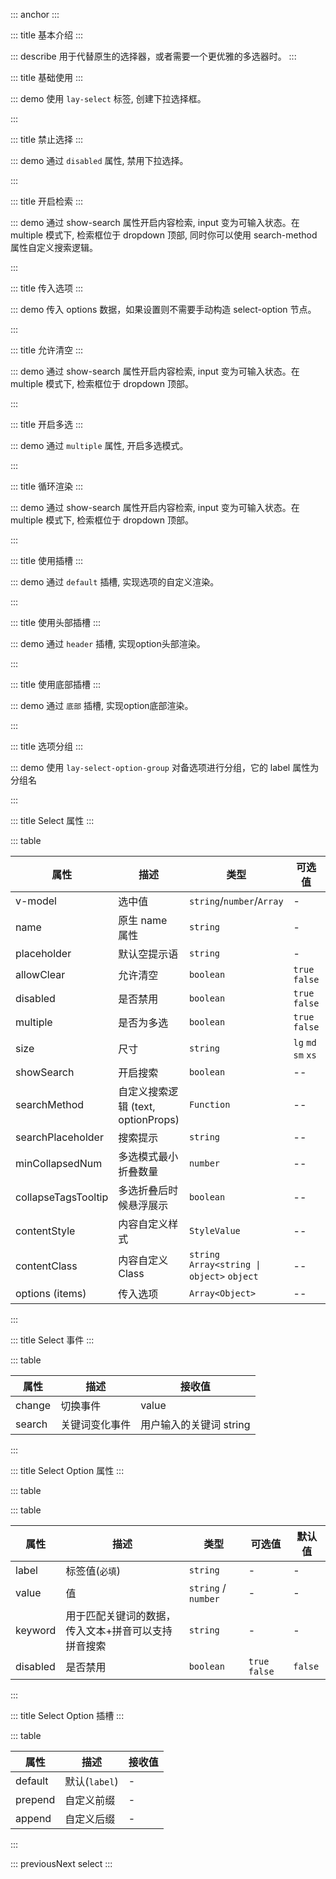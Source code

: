 ::: anchor
:::

::: title 基本介绍
:::

::: describe 用于代替原生的选择器，或者需要一个更优雅的多选器时。
:::

::: title 基础使用
:::

::: demo 使用 `lay-select` 标签, 创建下拉选择框。

<template>
  <lay-select v-model="value" placeholder="请选择">
    <lay-select-option :value="1" label="学习"></lay-select-option>
    <lay-select-option :value="2" label="编码"></lay-select-option>
    <lay-select-option :value="3" label="运动"></lay-select-option>
  </lay-select>
</template>

<script>
import { ref } from 'vue'

export default {
  setup() {
    const value = ref(null);
    return {
      value
    }
  }
}
</script>

:::

::: title 禁止选择
:::

::: demo 通过 `disabled` 属性, 禁用下拉选择。

<template>
  <lay-select v-model="value2" :disabled="true">
    <lay-select-option value="1" label="学习"></lay-select-option>
    <lay-select-option value="2" label="编码"></lay-select-option>
    <lay-select-option value="3" label="运动"></lay-select-option>
  </lay-select>
</template>

<script>
import { ref } from 'vue'

export default {
  setup() {

    const value2 = ref('1')

    return {
      value2
    }
  }
}
</script>

:::

::: title 开启检索
:::

::: demo 通过 show-search 属性开启内容检索, input 变为可输入状态。在 multiple 模式下, 检索框位于 dropdown 顶部, 同时你可以使用 search-method 属性自定义搜索逻辑。

<template>
  <lay-select v-model="value3" :show-search="true" :multiple="true">
    <lay-select-option value="1" label="学习"></lay-select-option>
    <lay-select-option value="2" label="编码"></lay-select-option>
    <lay-select-option value="3" label="运动"></lay-select-option>
  </lay-select>
</template>

<script>
import { ref } from 'vue'

export default {
  setup() {

    const value3 = ref(['1'])

    return {
      value3
    }
  }
}
</script>

:::

::: title 传入选项
:::

::: demo 传入 options 数据，如果设置则不需要手动构造 select-option 节点。

<template>
  <lay-select v-model="value4" :items="items4" :options="items4"></lay-select>
</template>

<script>
import { ref } from 'vue'

export default {
  setup() {
    const value4 = ref('1');

    const items4=ref([
      {label:'选项1', value:1},
      {label:'选项2', value:2},
      {label:'选项3', value:3, disabled:true},
    ])

    return {
      items4,
      value4,
    }
  }
}
</script>

:::

::: title 允许清空
:::

::: demo 通过 show-search 属性开启内容检索, input 变为可输入状态。在 multiple 模式下, 检索框位于 dropdown 顶部。

<template>
  <lay-select v-model="value5" :allow-clear="true">
    <lay-select-option :value="0" label="学习"></lay-select-option>
    <lay-select-option :value="1" label="编码"></lay-select-option>
    <lay-select-option :value="2" label="运动"></lay-select-option>
  </lay-select>
</template>

<script>
import { ref } from 'vue'

export default {
  setup() {

    const value5 = ref('1')

    return {
      value5
    }
  }
}
</script>

:::

::: title 开启多选
:::

::: demo 通过 `multiple` 属性, 开启多选模式。

<template>
  <lay-select v-model="value6" multiple allow-clear placeholder="请选择">
    <lay-select-option value="1" label="学习"></lay-select-option>
    <lay-select-option value="2" label="编码" disabled></lay-select-option>
    <lay-select-option value="3" label="运动"></lay-select-option>
    <lay-select-option value="4" label="唱歌"></lay-select-option>
    <lay-select-option value="5" label="跳舞"></lay-select-option>
    <lay-select-option value="6" label="打篮球"></lay-select-option>
    <lay-select-option value="7" label="rap"></lay-select-option>
  </lay-select>
</template>

<script>
import { ref,watch } from 'vue'

export default {
  setup() {
    const value6 = ref([]);

    return {
      value6
    }
  }
}
</script>

:::

::: title 循环渲染
:::

::: demo 通过 show-search 属性开启内容检索, input 变为可输入状态。在 multiple 模式下, 检索框位于 dropdown 顶部。

<template>
  <lay-select v-model="value8">
    <template v-for="number of 50">
        <lay-select-option :value="number"> 选项 - {{number}}</lay-select-option>
    </template>
  </lay-select>
</template>

<script>
import { ref } from 'vue'

export default {
  setup() {

    const value8 = ref(1)

    return {
      value8
    }
  }
}
</script>

:::

::: title 使用插槽
:::

::: demo 通过 `default` 插槽, 实现选项的自定义渲染。

<template>
  <lay-select v-model="value">
    <lay-select-option :value="1" label="学习"></lay-select-option>
    <lay-select-option :value="2" label="编码"></lay-select-option>
    <lay-select-option :value="3" label="运动">运动</lay-select-option>
  </lay-select>
</template>

<script>
import { ref } from 'vue'

export default {
  setup() {
    const value = ref(null);
    return {
      value
    }
  }
}
</script>

:::

::: title 使用头部插槽
:::

::: demo 通过 `header` 插槽, 实现option头部渲染。

<template>
  <lay-select v-model="value9" multiple>
    <template #header>
      <div style="padding: 10px">
        <lay-checkbox v-model="checkboxValue" skin="primary" :isIndeterminate="isIndeterminate" @change="hanldeChange" value="1">全选</lay-checkbox>
      </div>
    </template>
    <lay-select-option :value="1" label="学习"></lay-select-option>
    <lay-select-option :value="2" label="编码"></lay-select-option>
    <lay-select-option :value="3" label="运动">运动</lay-select-option>
  </lay-select>
</template>

<script setu[]>
import { ref, watch} from 'vue'

const checkboxValue = ref(false)
const isIndeterminate = ref(false)
const value9 = ref([]);

watch(value9, (val) => {
  if (val.length === 0) {
    checkboxValue.value = false
    isIndeterminate.value = false
  } else if (val.length === 3) {
    checkboxValue.value = true
    isIndeterminate.value = false
  } else {
    checkboxValue.value = true
    isIndeterminate.value = true
  }
})

const hanldeChange = (v) => {
  isIndeterminate.value = false
  if (v) {
    value9.value = [1,2,3]
  }else {
    value9.value = []
  }
}
</script>

:::

::: title 使用底部插槽
:::

::: demo 通过 `底部` 插槽, 实现option底部渲染。

<template>
  <lay-select v-model="value">
    <lay-select-option :value="1" label="学习"></lay-select-option>
    <lay-select-option :value="2" label="编码"></lay-select-option>
    <lay-select-option :value="3" label="运动">运动</lay-select-option>
    <template #footer>
      footer
    </template>
  </lay-select>
</template>

<script>
import { ref } from 'vue'

export default {
  setup() {
    const value = ref(null);
    return {
      value
    }
  }
}
</script>

:::

::: title 选项分组
:::

::: demo 使用 `lay-select-option-group` 对备选项进行分组，它的 label 属性为分组名

<template>
  <lay-select v-model="value">
    <template  v-for="option in options">
        <lay-select-option-group :label="option.label">
          <template v-for="children in option.children">
            <lay-select-option :value="children.value" :label="children.label"></lay-select-option>
          </template>
        </lay-select-option-group>
    </template>
  </lay-select>
</template>

<script>
import { ref } from 'vue'

export default {
  setup() {
    const value = ref(null);
    const options = ref([{
      label: "分组",
      children: [
        {
          label: "运动",
          value: 0
        },
        {
          label: "编码",
          value: 1
        },
        {
          label: "运动",
          value: 2
        }
      ]
    },
    {
      label: "分组",
      children: [
        {
          label: "运动",
          value: 3
        },
        {
          label: "编码",
          value: 4
        },
        {
          label: "运动",
          value: 5
        }
      ]
    }]);

    return {
      value,
      options
    }
  }
}
</script>

:::

::: title Select 属性
:::

::: table

| 属性                | 描述                               | 类型                                        | 可选值              | 默认值   |
| ------------------- | ---------------------------------- | ------------------------------------------- | ------------------- | -------- |
| v-model             | 选中值                             | `string`/`number`/`Array`                   | -                   | -        |
| name                | 原生 name 属性                     | `string`                                    | -                   | -        |
| placeholder         | 默认空提示语                       | `string`                                    | -                   | `请选择` |
| allowClear            | 允许清空                           | `boolean`                                   | `true` `false`      | `false`  |
| disabled            | 是否禁用                           | `boolean`                                   | `true` `false`      | `false`  |
| multiple            | 是否为多选                         | `boolean`                                   | `true` `false`      | `false`  |
| size                | 尺寸                               | `string`                                    | `lg` `md` `sm` `xs` | `md`     |
| showSearch          | 开启搜索                           | `boolean`                                   | --                  | --       |
| searchMethod        | 自定义搜索逻辑 (text, optionProps) | `Function`                                  | --                  | --       |
| searchPlaceholder   | 搜索提示                           | `string`                                    | --                  | --       |
| minCollapsedNum     | 多选模式最小折叠数量               | `number`                                    | --                  | --       |
| collapseTagsTooltip | 多选折叠后时候悬浮展示             | `boolean`                                   | --                  | --       |
| contentStyle        | 内容自定义样式                     | `StyleValue`                                | --                  | --       |
| contentClass        | 内容自定义 Class                   | `string` `Array<string \| object>` `object` | --                  | --       |
| options (items)   |  传入选项                | `Array<Object>` | --                  | --       |
:::

::: title Select 事件
:::

::: table

| 属性   | 描述           | 接收值                  |
| ------ | -------------- | ----------------------- |
| change | 切换事件       | value                   |
| search | 关键词变化事件 | 用户输入的关键词 string |

:::

::: title Select Option 属性
:::

::: table

::: table

| 属性     | 描述                                                | 类型                | 可选值         | 默认值  |
| -------- | --------------------------------------------------- | ------------------- | -------------- | ------- |
| label    | 标签值(`必填`)                                      | `string`            | -              | -       |
| value    | 值                                                  | `string` / `number` | -              | -       |
| keyword  | 用于匹配关键词的数据，传入文本+拼音可以支持拼音搜索 | `string`            | -              | -       |
| disabled | 是否禁用                                            | `boolean`           | `true` `false` | `false` |

:::

::: title Select Option 插槽
:::

::: table

| 属性    | 描述          | 接收值 |
| ------- | ------------- | ------ |
| default | 默认(`label`) | -      |
| prepend | 自定义前缀    | -      |
| append  | 自定义后缀    | -      |

:::

::: previousNext select
:::
